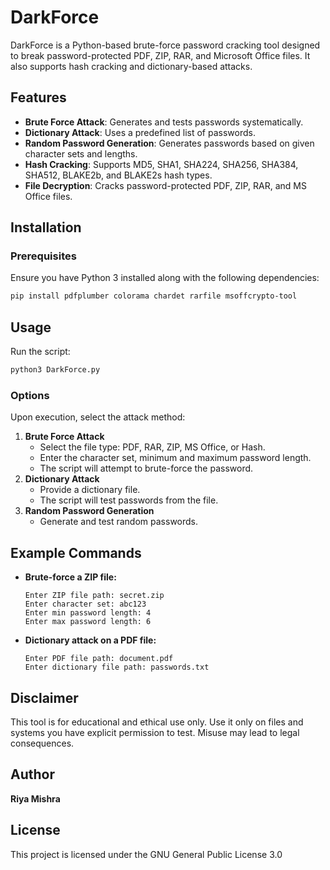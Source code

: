 # DarkForce

DarkForce is a Python-based brute-force password cracking tool designed to break password-protected PDF, ZIP, RAR, and Microsoft Office files. It also supports hash cracking and dictionary-based attacks.

## Features
- **Brute Force Attack**: Generates and tests passwords systematically.
- **Dictionary Attack**: Uses a predefined list of passwords.
- **Random Password Generation**: Generates passwords based on given character sets and lengths.
- **Hash Cracking**: Supports MD5, SHA1, SHA224, SHA256, SHA384, SHA512, BLAKE2b, and BLAKE2s hash types.
- **File Decryption**: Cracks password-protected PDF, ZIP, RAR, and MS Office files.

## Installation
### Prerequisites
Ensure you have Python 3 installed along with the following dependencies:
```sh
pip install pdfplumber colorama chardet rarfile msoffcrypto-tool
```

## Usage
Run the script:
```sh
python3 DarkForce.py
```

### Options
Upon execution, select the attack method:
1. **Brute Force Attack**
   - Select the file type: PDF, RAR, ZIP, MS Office, or Hash.
   - Enter the character set, minimum and maximum password length.
   - The script will attempt to brute-force the password.
2. **Dictionary Attack**
   - Provide a dictionary file.
   - The script will test passwords from the file.
3. **Random Password Generation**
   - Generate and test random passwords.

## Example Commands
- **Brute-force a ZIP file:**
  ```
  Enter ZIP file path: secret.zip
  Enter character set: abc123
  Enter min password length: 4
  Enter max password length: 6
  ```
- **Dictionary attack on a PDF file:**
  ```
  Enter PDF file path: document.pdf
  Enter dictionary file path: passwords.txt
  ```

## Disclaimer
This tool is for educational and ethical use only. Use it only on files and systems you have explicit permission to test. Misuse may lead to legal consequences.

## Author
**Riya Mishra**

## License
This project is licensed under the GNU General Public License 3.0

